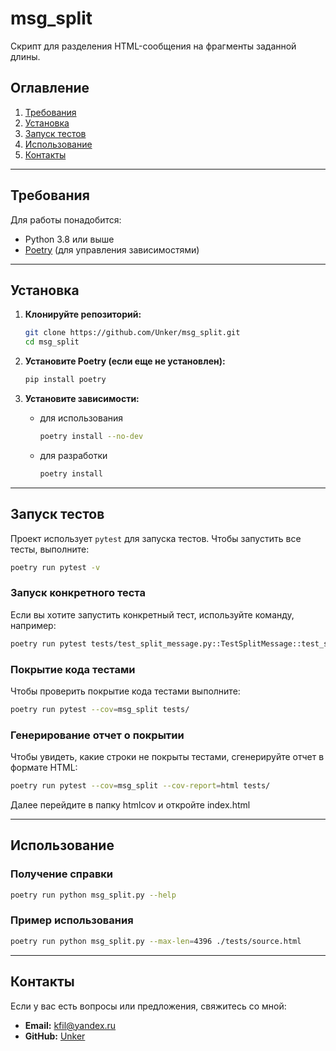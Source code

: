 # msg_split

Скрипт для разделения HTML-сообщения на фрагменты заданной длины.

## Оглавление

1. [Требования](#требования)
2. [Установка](#установка)
3. [Запуск тестов](#запуск-тестов)
4. [Использование](#использование)
5. [Контакты](#контакты)

---

## Требования

Для работы понадобится:

- Python 3.8 или выше
- [Poetry](https://python-poetry.org/) (для управления зависимостями)

---

## Установка

1. **Клонируйте репозиторий:**

   ```bash
   git clone https://github.com/Unker/msg_split.git
   cd msg_split
   ```

1. **Установите Poetry (если еще не установлен):**

   ```bash
   pip install poetry
   ```

1. **Установите зависимости:**

   - для использования
      ```bash
      poetry install --no-dev
      ```

   - для разработки
      ```bash
      poetry install
      ```
---

## Запуск тестов

Проект использует `pytest` для запуска тестов. Чтобы запустить все тесты, выполните:

```bash
poetry run pytest -v
```

### Запуск конкретного теста

Если вы хотите запустить конкретный тест, используйте команду, например:

```bash
poetry run pytest tests/test_split_message.py::TestSplitMessage::test_simple_html -v
```

### Покрытие кода тестами

Чтобы проверить покрытие кода тестами выполните:

```bash
poetry run pytest --cov=msg_split tests/
```

### Генерирование отчет о покрытии

Чтобы увидеть, какие строки не покрыты тестами, сгенерируйте отчет в формате HTML:

```bash
poetry run pytest --cov=msg_split --cov-report=html tests/
```
Далее перейдите в папку htmlcov и откройте index.html

---

## Использование

### Получение справки

```bash
poetry run python msg_split.py --help
```

### Пример использования

```bash
poetry run python msg_split.py --max-len=4396 ./tests/source.html
```

---


## Контакты

Если у вас есть вопросы или предложения, свяжитесь со мной:

- **Email:** kfil@yandex.ru
- **GitHub:** [Unker](https://github.com/Unker)